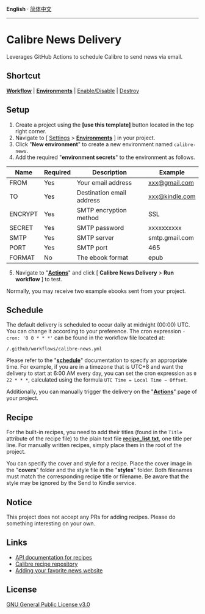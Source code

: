 __English__ · [简体中文](README.zh-CN.md)

---

# Calibre News Delivery

Leverages GitHub Actions to schedule Calibre to send news via email.

## Shortcut

 __[Workflow](../../actions/workflows/calibre-news.yml)__ | __[Environments](../../settings/environments)__ | [Enable/Disable](../../settings/actions) | [Destroy](../../settings#danger-zone)

## Setup

1) Create a project using the __[use this template]__ button located in the top right corner.
2) Navigate to [ [Settings](../../settings) > __[Environments](../../settings/environments)__ ] in your project.
3) Click "__New environment__" to create a new environment named `calibre-news`.
4) Add the required "__environment secrets__" to the environment as follows.

|Name|Required|Description|Example|
|---|---|---|---|
|FROM|Yes|Your email address|xxx@gmail.com|
|TO|Yes|Destination email address|xxx@kindle.com|
|ENCRYPT|Yes|SMTP encryption method|SSL|
|SECRET|Yes|SMTP password|xxxxxxxxxx|
|SMTP|Yes|SMTP server|smtp.gmail.com|
|PORT|Yes|SMTP port|465|
|FORMAT|No|The ebook format|epub|

5) Navigate to "__[Actions](../../actions)__" and click [ __Calibre News Delivery__ > __Run workflow__ ] to test.

Normally, you may receive two example ebooks sent from your project.

## Schedule

The default delivery is scheduled to occur daily at midnight (00:00) UTC. You can change it according to your preference. The cron expression `- cron: '0 0 * * *'` can be found in the workflow file located at:

```
/.github/workflows/calibre-news.yml
```

Please refer to the "__[schedule](https://docs.github.com/en/actions/using-workflows/events-that-trigger-workflows#schedule)__" documentation to specify an appropriate time. For example, if you are in a timezone that is UTC+8 and want the delivery to start at 6:00 AM every day, you can set the cron expression as `0 22 * * *`, calculated using the formula `UTC Time = Local Time − Offset`.

Additionally, you can manually trigger the delivery on the "__[Actions](../../actions)__" page of your project.

## Recipe

For the built-in recipes, you need to add their titles (found in the `Title` attribute of the recipe file) to the plain text file __[recipe_list.txt](recipe_list.txt)__, one title per line. For manually written recipes, simply place them in the root of the project.

You can specify the cover and style for a recipe. Place the cover image in the "__covers__" folder and the style file in the "__styles__" folder. Both filenames must match the corresponding recipe title or filename. Be aware that the style may be ignored by the Send to Kindle service.

## Notice

This project does not accept any PRs for adding recipes. Please do something interesting on your own.

## Links

* [API documentation for recipes](https://manual.calibre-ebook.com/news_recipe.html)
* [Calibre recipe repository](https://github.com/kovidgoyal/calibre/tree/master/recipes)
* [Adding your favorite news website](https://manual.calibre-ebook.com/news.html)

## License

[GNU General Public License v3.0](LICENSE)
